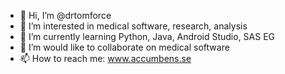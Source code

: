 - 👋 Hi, I’m @drtomforce
- 👀 I’m interested in medical software, research, analysis
- 🌱 I’m currently learning Python, Java, Android Studio, SAS EG
- 💞️ I’m would like to collaborate on medical software
- 📫 How to reach me: www.accumbens.se

<!---
drtomforce/drtomforce is a ✨ special ✨ repository because its `README.md` (this file) appears on your GitHub profile.
You can click the Preview link to take a look at your changes.
--->
